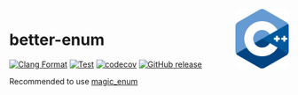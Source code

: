 <img align="right" width="96px" src="./assets/1200px_cpp_logo.svg.png">

# better-enum

[![Clang Format](https://github.com/Dup4/better-enum-cpp/workflows/Clang%20Format/badge.svg)](https://github.com/Dup4/better-enum-cpp/actions/workflows/clang_format.yml)
[![Test](https://github.com/Dup4/better-enum-cpp/workflows/Test/badge.svg)](https://github.com/Dup4/better-enum-cpp/actions/workflows/test.yml)
[![codecov](https://codecov.io/gh/Dup4/better-enum-cpp/branch/main/graph/badge.svg)](https://codecov.io/gh/Dup4/better-enum-cpp)
[![GitHub release](https://img.shields.io/github/release/Dup4/better-enum-cpp.svg)](https://GitHub.com/Dup4/better-enum-cpp/releases/)

Recommended to use [magic_enum](https://github.com/Neargye/magic_enum)
